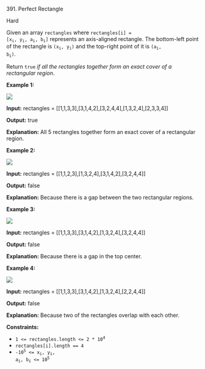391\. Perfect Rectangle

Hard

Given an array `rectangles` where <code>rectangles[i] = [x<sub>i</sub>, y<sub>i</sub>, a<sub>i</sub>, b<sub>i</sub>]</code> represents an axis-aligned rectangle. The bottom-left point of the rectangle is <code>(x<sub>i</sub>, y<sub>i</sub>)</code> and the top-right point of it is <code>(a<sub>i</sub>, b<sub>i</sub>)</code>.

Return `true` _if all the rectangles together form an exact cover of a rectangular region_.

**Example 1:**

![](https://assets.leetcode.com/uploads/2021/03/27/perectrec1-plane.jpg)

**Input:** rectangles = [[1,1,3,3],[3,1,4,2],[3,2,4,4],[1,3,2,4],[2,3,3,4]]

**Output:** true

**Explanation:** All 5 rectangles together form an exact cover of a rectangular region.

**Example 2:**

![](https://assets.leetcode.com/uploads/2021/03/27/perfectrec2-plane.jpg)

**Input:** rectangles = [[1,1,2,3],[1,3,2,4],[3,1,4,2],[3,2,4,4]]

**Output:** false

**Explanation:** Because there is a gap between the two rectangular regions.

**Example 3:**

![](https://assets.leetcode.com/uploads/2021/03/27/perfectrec3-plane.jpg)

**Input:** rectangles = [[1,1,3,3],[3,1,4,2],[1,3,2,4],[3,2,4,4]]

**Output:** false

**Explanation:** Because there is a gap in the top center.

**Example 4:**

![](https://assets.leetcode.com/uploads/2021/03/27/perfecrrec4-plane.jpg)

**Input:** rectangles = [[1,1,3,3],[3,1,4,2],[1,3,2,4],[2,2,4,4]]

**Output:** false

**Explanation:** Because two of the rectangles overlap with each other.

**Constraints:**

*   <code>1 <= rectangles.length <= 2 * 10<sup>4</sup></code>
*   `rectangles[i].length == 4`
*   <code>-10<sup>5</sup> <= x<sub>i</sub>, y<sub>i</sub>, a<sub>i</sub>, b<sub>i</sub> <= 10<sup>5</sup></code>